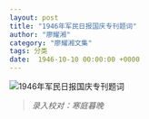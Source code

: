 ```yaml
---
layout: post
title: "1946年军民日报国庆专刊题词"
author: "廖耀湘"
category: "廖耀湘文集"
tags: 分类
date:  1946-10-10 00:00:00 +0000
---
```

![1946年军民日报国庆专刊题词](/assets/images/1946年军民日报国庆专刊题词.png)



>*录入校对：寒庭暮晚*
